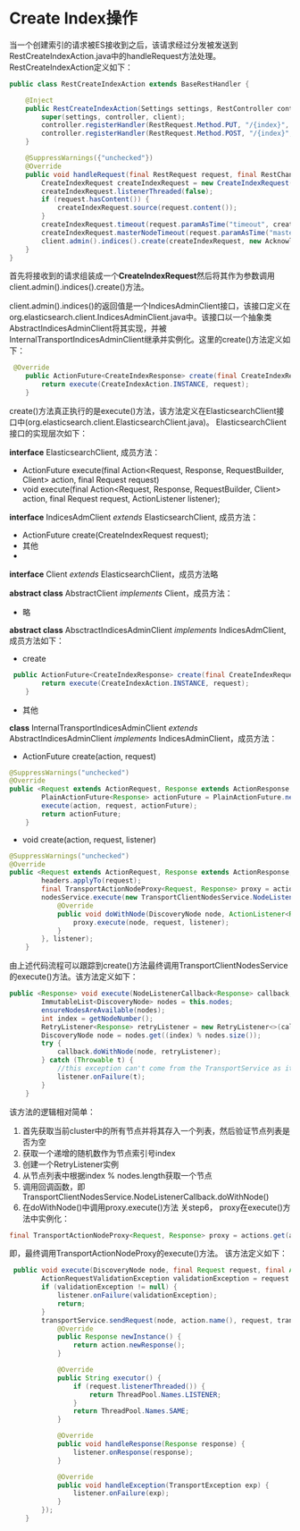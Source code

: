 # Create Index操作

当一个创建索引的请求被ES接收到之后，该请求经过分发被发送到RestCreateIndexAction.java中的handleRequest方法处理。
RestCreateIndexAction定义如下：  
```java
public class RestCreateIndexAction extends BaseRestHandler {

    @Inject
    public RestCreateIndexAction(Settings settings, RestController controller, Client client) {
        super(settings, controller, client);
        controller.registerHandler(RestRequest.Method.PUT, "/{index}", this);
        controller.registerHandler(RestRequest.Method.POST, "/{index}", this);
    }

    @SuppressWarnings({"unchecked"})
    @Override
    public void handleRequest(final RestRequest request, final RestChannel channel, final Client client) {
        CreateIndexRequest createIndexRequest = new CreateIndexRequest(request.param("index"));
        createIndexRequest.listenerThreaded(false);
        if (request.hasContent()) {
            createIndexRequest.source(request.content());
        }
        createIndexRequest.timeout(request.paramAsTime("timeout", createIndexRequest.timeout()));
        createIndexRequest.masterNodeTimeout(request.paramAsTime("master_timeout", createIndexRequest.masterNodeTimeout()));
        client.admin().indices().create(createIndexRequest, new AcknowledgedRestListener<CreateIndexResponse>(channel));
    }
}
```  
首先将接收到的请求组装成一个**CreateIndexRequest**然后将其作为参数调用client.admin().indices().create()方法。

client.admin().indices()的返回值是一个IndicesAdminClient接口，该接口定义在org.elasticsearch.client.IndicesAdminClient.java中。该接口以一个抽象类AbstractIndicesAdminClient将其实现，并被InternalTransportIndicesAdminClient继承并实例化。这里的create()方法定义如下：  
```java
 @Override
    public ActionFuture<CreateIndexResponse> create(final CreateIndexRequest request) {
        return execute(CreateIndexAction.INSTANCE, request);
    }
```
create()方法真正执行的是execute()方法，该方法定义在ElasticsearchClient接口中(org.elasticsearch.client.ElasticsearchClient.java)。  ElasticsearchClient接口的实现层次如下： 

**interface**  ElasticsearchClient, 成员方法：  
* ActionFuture<Response> execute(final Action<Request, Response, RequestBuilder, Client> action, final Request request)  
* void execute(final Action<Request, Response, RequestBuilder, Client> action, final Request request, ActionListener<Response> listener);  

**interface** IndicesAdmClient *extends* ElasticsearchClient, 成员方法：  
* ActionFuture<CreateIndexResponse> create(CreateIndexRequest request);  
* 其他  
* 
**interface** Client *extends* ElasticsearchClient，成员方法略  

**abstract class** AbstractClient *implements* Client，成员方法：  
* 略  

**abstract class** AbsctractIndicesAdminClient *implements* IndicesAdmClient, 成员方法如下：  
* create  
```java
 public ActionFuture<CreateIndexResponse> create(final CreateIndexRequest request) {
        return execute(CreateIndexAction.INSTANCE, request);
    }
```
* 其他  

**class** InternalTransportIndicesAdminClient *extends* AbstractIndicesAdminClient *implements* IndicesAdminClient，成员方法：  
* ActionFuture create(action, request)  
```java
@SuppressWarnings("unchecked")
@Override
public <Request extends ActionRequest, Response extends ActionResponse, RequestBuilder extends ActionRequestBuilder<Request, Response, RequestBuilder, IndicesAdminClient>> ActionFuture<Response> execute(final Action<Request, Response, RequestBuilder, IndicesAdminClient> action, final Request request) {
        PlainActionFuture<Response> actionFuture = PlainActionFuture.newFuture();
        execute(action, request, actionFuture);
        return actionFuture;
    }
```
* void create(action, request, listener)  
```java
@SuppressWarnings("unchecked")
@Override
public <Request extends ActionRequest, Response extends ActionResponse, RequestBuilder extends ActionRequestBuilder<Request, Response, RequestBuilder, IndicesAdminClient>> void execute(final Action<Request, Response, RequestBuilder, IndicesAdminClient> action, final Request request, ActionListener<Response> listener) {
        headers.applyTo(request);
        final TransportActionNodeProxy<Request, Response> proxy = actions.get(action);
        nodesService.execute(new TransportClientNodesService.NodeListenerCallback<Response>() {
            @Override
            public void doWithNode(DiscoveryNode node, ActionListener<Response> listener) {
                proxy.execute(node, request, listener);
            }
        }, listener);
    }
```
由上述代码流程可以跟踪到create()方法最终调用TransportClientNodesService的execute()方法。该方法定义如下：  
```java
public <Response> void execute(NodeListenerCallback<Response> callback, ActionListener<Response> listener) throws ElasticsearchException {
        ImmutableList<DiscoveryNode> nodes = this.nodes;
        ensureNodesAreAvailable(nodes);
        int index = getNodeNumber();
        RetryListener<Response> retryListener = new RetryListener<>(callback, listener, nodes, index);
        DiscoveryNode node = nodes.get((index) % nodes.size());
        try {
            callback.doWithNode(node, retryListener);
        } catch (Throwable t) {
            //this exception can't come from the TransportService as it doesn't throw exception at all
            listener.onFailure(t);
        }
    }
```
该方法的逻辑相对简单：  
1. 首先获取当前cluster中的所有节点并将其存入一个列表，然后验证节点列表是否为空
2. 获取一个递增的随机数作为节点索引号index
3. 创建一个RetryListener实例
4. 从节点列表中根据index % nodes.length获取一个节点  
5. 调用回调函数，即TransportClientNodesService.NodeListenerCallback.doWithNode()
6. 在doWithNode()中调用proxy.execute()方法
关step6， proxy在execute()方法中实例化：  
```java
final TransportActionNodeProxy<Request, Response> proxy = actions.get(action);
```  
即，最终调用TransportActionNodeProxy的execute()方法。  该方法定义如下：  
```java
 public void execute(DiscoveryNode node, final Request request, final ActionListener<Response> listener) {
        ActionRequestValidationException validationException = request.validate();
        if (validationException != null) {
            listener.onFailure(validationException);
            return;
        }
        transportService.sendRequest(node, action.name(), request, transportOptions, new BaseTransportResponseHandler<Response>() {
            @Override
            public Response newInstance() {
                return action.newResponse();
            }

            @Override
            public String executor() {
                if (request.listenerThreaded()) {
                    return ThreadPool.Names.LISTENER;
                }
                return ThreadPool.Names.SAME;
            }

            @Override
            public void handleResponse(Response response) {
                listener.onResponse(response);
            }

            @Override
            public void handleException(TransportException exp) {
                listener.onFailure(exp);
            }
        });
    }
```

